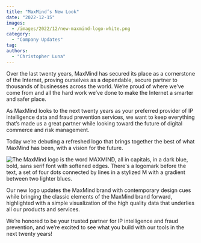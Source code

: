 ```yaml
---
title: "MaxMind’s New Look"
date: "2022-12-15"
images:
  - /images/2022/12/new-maxmind-logo-white.png
category:
  - "Company Updates"
tag:
authors:
  - "Christopher Luna"
---
```


Over the last twenty years, MaxMind has secured its place as a cornerstone of
the Internet, proving ourselves as a dependable, secure partner to thousands of
businesses across the world. We’re proud of where we’ve come from and all the
hard work we’ve done to make the Internet a smarter and safer place.

As MaxMind looks to the next twenty years as your preferred provider of IP
intelligence data and fraud prevention services, we want to keep everything
that’s made us a great partner while looking toward the future of digital
commerce and risk management.

Today we’re debuting a refreshed logo that brings together the best of what
MaxMind has been, with a vision for the future.

![The MaxMind logo is the word MAXMIND, all in capitals, in a dark blue, bold,
sans serif font with softened edges. There's a logomark before the text, a set
of four dots connected by lines in a stylized M with a gradient between two
lighter blues.](/images/2022/12/new-maxmind-logo.png)

Our new logo updates the MaxMind brand with contemporary design cues while
bringing the classic elements of the MaxMind brand forward, highlighted with a
simple visualization of the high quality data that underlies all our products
and services.

We’re honored to be your trusted partner for IP intelligence and fraud
prevention, and we’re excited to see what you build with our tools in the next
twenty years!
